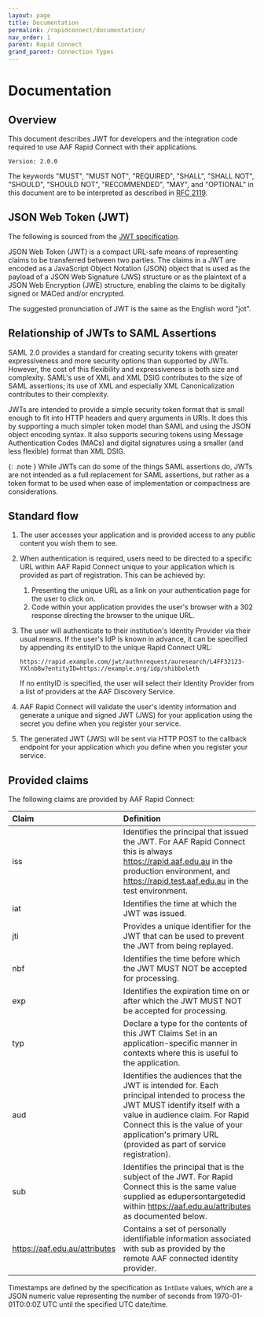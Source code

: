 ```yaml
---
layout: page
title: Documentation
permalink: /rapidconnect/documentation/
nav_order: 1
parent: Rapid Connect
grand_parent: Connection Types
---
```


# Documentation

## Overview

This document describes JWT for developers and the integration code required to use AAF Rapid Connect with their applications.

    Version: 2.0.0

The keywords "MUST", "MUST NOT", "REQUIRED", "SHALL", "SHALL NOT", "SHOULD", "SHOULD NOT", "RECOMMENDED", "MAY",
and "OPTIONAL" in this document are to be interpreted as described in [RFC 2119](https://www.ietf.org/rfc/rfc2119.txt).

## JSON Web Token (JWT)

The following is sourced from the [JWT specification](https://self-issued.info/docs/draft-ietf-oauth-json-web-token.html).

JSON Web Token (JWT) is a compact URL-safe means of representing claims to be transferred between two parties. The claims in a JWT are encoded as a JavaScript Object Notation (JSON) object that is used as the payload of a JSON Web Signature (JWS) structure or as the plaintext of a JSON Web Encryption (JWE) structure, enabling the claims to be digitally signed or MACed and/or encrypted.

The suggested pronunciation of JWT is the same as the English word "jot".

## Relationship of JWTs to SAML Assertions

SAML 2.0 provides a standard for creating security tokens with greater expressiveness and more security options than supported by JWTs. However, the cost of this flexibility and expressiveness is both size and complexity. SAML's use of XML and XML DSIG contributes to the size of SAML assertions; its use of XML and especially XML Canonicalization contributes to their complexity.

JWTs are intended to provide a simple security token format that is small enough to fit into HTTP headers and query arguments in URIs. It does this by supporting a much simpler token model than SAML and using the JSON object encoding syntax. It also supports securing tokens using Message Authentication Codes (MACs) and digital signatures using a smaller (and less flexible) format than XML DSIG.

{: .note }
While JWTs can do some of the things SAML assertions do, JWTs are not intended as a full replacement for SAML 
assertions, but rather as a token format to be used when ease of implementation or compactness are considerations.

## Standard flow

1. The user accesses your application and is provided access to any public content you wish them to see.

2. When authentication is required, users need to be directed to a specific URL within AAF Rapid Connect unique to your application which is provided as part of registration. This can be achieved by:
    1. Presenting the unique URL as a link on your authentication page for the user to click on.
    2. Code within your application provides the user's browser with a 302 response directing the browser to the unique URL.

3. The user will authenticate to their institution's Identity Provider via their usual means. If the user's IdP is known in advance, it can be specified by appending its entityID to the unique Rapid Connect URL:

   `https://rapid.example.com/jwt/authnrequest/auresearch/L4FF32123-YXlnb8w?entityID=https://example.org/idp/shibboleth`

   If no entityID is specified, the user will select their Identity Provider from a list of providers at the AAF Discovery Service.

4. AAF Rapid Connect will validate the user's identity information and generate a unique and signed JWT (JWS) for your application using the secret you define when you register your service.
5. The generated JWT (JWS) will be sent via HTTP POST to the callback endpoint for your application which you define when you register your service.

## Provided claims

The following claims are provided by AAF Rapid Connect:

| Claim                         | Definition                                                                                                                                                                                                                                                               |
|:------------------------------|:-------------------------------------------------------------------------------------------------------------------------------------------------------------------------------------------------------------------------------------------------------------------------|
| iss                           | Identifies the principal that issued the JWT. For AAF Rapid Connect this is always https://rapid.aaf.edu.au in the production environment, and https://rapid.test.aaf.edu.au in the test environment.                                                                    |
| iat                           | Identifies the time at which the JWT was issued.                                                                                                                                                                                                                         |
| jti                           | Provides a unique identifier for the JWT that can be used to prevent the JWT from being replayed.                                                                                                                                                                        |
| nbf                           | Identifies the time before which the JWT MUST NOT be accepted for processing.                                                                                                                                                                                            |
| exp                           | Identifies the expiration time on or after which the JWT MUST NOT be accepted for processing.                                                                                                                                                                            |
| typ                           | Declare a type for the contents of this JWT Claims Set in an application-specific manner in contexts where this is useful to the application.                                                                                                                            |
| aud                           | Identifies the audiences that the JWT is intended for. Each principal intended to process the JWT MUST identify itself with a value in audience claim. For Rapid Connect this is the value of your application's primary URL (provided as part of service registration). |
| sub                           | Identifies the principal that is the subject of the JWT. For Rapid Connect this is the same value supplied as edupersontargetedid within https://aaf.edu.au/attributes as documented below.                                                                              |
| https://aaf.edu.au/attributes | Contains a set of personally identifiable information associated with sub as provided by the remote AAF connected identity provider.                                                                                                                                     |

Timestamps are defined by the specification as `IntDate` values, which are a JSON numeric value representing the number of seconds from 1970-01-01T0:0:0Z UTC until the specified UTC date/time.